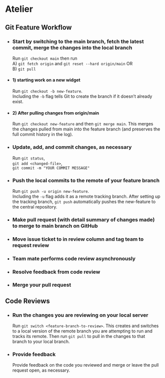 # Atelier

## Git Feature Workflow
  * ### Start by switching to the main branch, fetch the latest commit, merge the changes into the local branch
    Run `git checkout main` then run <br>A) `git fetch origin` and `git reset --hard origin/main` OR<br> B) `git pull`
  * #### 1) starting work on a new widget
    Run `git checkout -b new-feature`.<br>Including the `-b` flag tells Git to create the branch if it doesn’t already exist.
  * #### 2) After pulling changes from origin/main
    Run `git checkout new-feature` and then `git merge main`. This merges the changes pulled from main into the feature branch (and preserves the full commit history in the log).
  * ### Update, add, and commit changes, as necessary
    Run `git status`,<br>
    `git add <changed-file>`,<br>
    `git commit -m "YOUR COMMIT MESSAGE"`
  * ### Push the local commits to the remote of your feature branch
    Run `git push -u origin new-feature`.<br>Including the `-u` flag adds it as a remote tracking branch. After setting up the tracking branch, `git push` automatically pushes the new-feature to the central repository.
  * ### Make pull request (with detail summary of changes made) to merge to main branch on GitHub
  * ### Move issue ticket to in review column and tag team to request review
  * ### Team mate performs code review asynchronously
  * ### Resolve feedback from code review
  * ### Merge your pull request

## Code Reviews
  * ### Run the changes you are reviewing on your local server
    Run `git switch <feature-branch-to-review>`. This creates and switches to a local version of the remote branch you are attempting to run and tracks its remote. Then run `git pull` to pull in the changes to that branch to your local branch.
  * ### Provide feedback
    Provide feedback on the code you reviewed and merge or leave the pull request open, as necessary.
